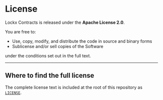 # License

Lockx Contracts is released under the **Apache License 2.0**.

You are free to:

* Use, copy, modify, and distribute the code in source and binary forms
* Sublicense and/or sell copies of the Software

under the conditions set out in the full text.

---

## Where to find the full license

The complete license text is included at the root of this repository as [`LICENSE`](../LICENSE).
